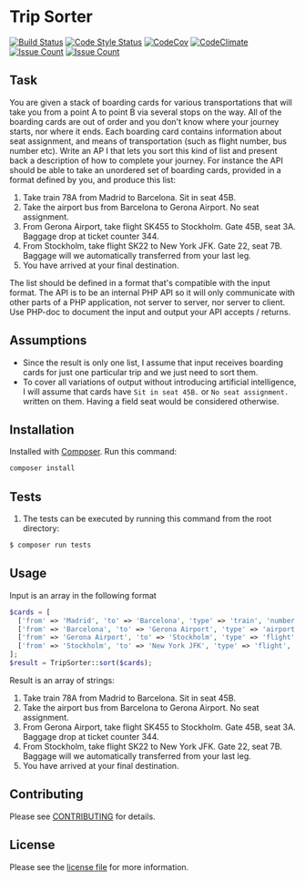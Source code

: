 # Trip Sorter

[![Build Status](https://travis-ci.org/sasakocic/trip-sorter.svg)](https://travis-ci.org/sasakocic/trip-sorter)
[![Code Style Status](https://styleci.io/repos/83059149/shield)](https://styleci.io/repos/101542570)
[![CodeCov](https://img.shields.io/codecov/c/github/sasakocic/trip-sorter.svg)](https://codecov.io/gh/sasakocic/trip-sorter)
[![CodeClimate](https://api.codeclimate.com/v1/badges/024ca63cc345a23bf71d/maintainability.svg)](https://codeclimate.com/github/sasakocic/trip-sorter)
[![Issue Count](https://codeclimate.com/github/sasakocic/trip-sorter/badges/issue_count.svg)](https://codeclimate.com/github/sasakocic/trip-sorter)
[![Issue Count](https://scrutinizer-ci.com/g/sasakocic/trip-sorter/badges/quality-score.png?b=master)](https://scrutinizer-ci.com/g/sasakocic/trip-sorter/?branch=master)

## Task

You are given a stack of boarding cards for various transportations that will take you from a point A to point B via several stops on the way. All of the boarding cards are out of order and you don't know where your journey starts, nor where it ends. Each boarding card contains information about seat assignment, and means of transportation (such as flight number, bus number etc).
Write an AP
I that lets you sort this kind of list and present back a description of how to complete your journey.
For instance the API should be able to take an unordered set of boarding cards, provided in a format defined by you, and produce this list:

1. Take train 78A from Madrid to Barcelona. Sit in seat 45B.
2. Take the airport bus from Barcelona to Gerona Airport. No seat assignment.
3. From Gerona Airport, take flight SK455 to Stockholm. Gate 45B, seat 3A.
Baggage drop at ticket counter 344.
4. From Stockholm, take flight SK22 to New York JFK. Gate 22, seat 7B.
Baggage will we automatically transferred from your last leg.
5. You have arrived at your final destination.

The list should be defined in a format that's compatible with the input format.
The API is to be an internal PHP API so it will only communicate with other parts of a PHP application, not server to server, nor server to client.
Use PHP-doc to document the input and output your API accepts / returns.

## Assumptions
- Since the result is only one list, I assume that input receives boarding cards for just one particular trip and we just need to sort them.
- To cover all variations of output without introducing artificial intelligence, I will assume that cards have `Sit in seat 45B.` or `No seat assignment.` written on them. Having a field seat would be considered otherwise.

## Installation

Installed with [Composer](https://getcomposer.org/). Run this command:

```sh
composer install
```

## Tests

1. The tests can be executed by running this command from the root directory:

```bash
$ composer run tests
```

## Usage

Input is an array in the following format
```php
$cards = [
  ['from' => 'Madrid', 'to' => 'Barcelona', 'type' => 'train', 'number' => '78A', 'info' => 'Sit in seat 45B.'],
  ['from' => 'Barcelona', 'to' => 'Gerona Airport', 'type' => 'airport bus', 'number' => '', 'info' => 'No seat assignment.'],
  ['from' => 'Gerona Airport', 'to' => 'Stockholm', 'type' => 'flight', 'number' => 'SK455', 'seat' => '3A', 'info' => 'Gate 45B, seat 3A. Baggage drop at ticket counter 344.'],
  ['from' => 'Stockholm', 'to' => 'New York JFK', 'type' => 'flight', 'number' => 'SK455', 'seat' => '7B', 'info' => 'Gate 22. Baggage will we automatically transferred from your last leg.'],
];
$result = TripSorter::sort($cards);
```

Result is an array of strings:

1. Take train 78A from Madrid to Barcelona. Sit in seat 45B.
2. Take the airport bus from Barcelona to Gerona Airport. No seat assignment.
3. From Gerona Airport, take flight SK455 to Stockholm. Gate 45B, seat 3A.
Baggage drop at ticket counter 344.
4. From Stockholm, take flight SK22 to New York JFK. Gate 22, seat 7B.
Baggage will we automatically transferred from your last leg.
5. You have arrived at your final destination.

## Contributing

Please see [CONTRIBUTING](CONTRIBUTING.md) for details.


## License

Please see the [license file](LICENSE) for more information.
